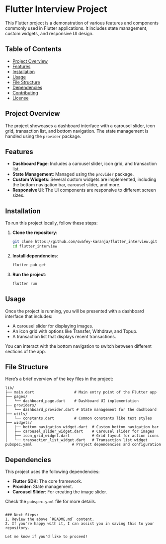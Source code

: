 # Flutter Interview Project

This Flutter project is a demonstration of various features and components commonly used in Flutter applications. It includes state management, custom widgets, and responsive UI design.

## Table of Contents

- [Project Overview](#project-overview)
- [Features](#features)
- [Installation](#installation)
- [Usage](#usage)
- [File Structure](#file-structure)
- [Dependencies](#dependencies)
- [Contributing](#contributing)
- [License](#license)

## Project Overview

The project showcases a dashboard interface with a carousel slider, icon grid, transaction list, and bottom navigation. The state management is handled using the `provider` package.

## Features

- **Dashboard Page**: Includes a carousel slider, icon grid, and transaction list.
- **State Management**: Managed using the `provider` package.
- **Custom Widgets**: Several custom widgets are implemented, including the bottom navigation bar, carousel slider, and more.
- **Responsive UI**: The UI components are responsive to different screen sizes.

## Installation

To run this project locally, follow these steps:

1. **Clone the repository**:
   ```bash
   git clone https://github.com/swafey-karanja/flutter_interview.git
   cd flutter_interview
   ```

2. **Install dependencies**:
   ```bash
   flutter pub get
   ```

3. **Run the project**:
   ```bash
   flutter run
   ```

## Usage

Once the project is running, you will be presented with a dashboard interface that includes:

- A carousel slider for displaying images.
- An icon grid with options like Transfer, Withdraw, and Topup.
- A transaction list that displays recent transactions.

You can interact with the bottom navigation to switch between different sections of the app.

## File Structure

Here’s a brief overview of the key files in the project:

```plaintext
lib/
├── main.dart                  # Main entry point of the Flutter app
├── pages/
│   └── dashboard_page.dart    # Dashboard UI implementation
├── providers/
│   └── dashboard_provider.dart # State management for the dashboard
├── utils/
│   └── constants.dart         # Common constants like text styles
├── widgets/
│   ├── bottom_navigation_widget.dart  # Custom bottom navigation bar
│   ├── carousel_slider_widget.dart    # Carousel slider for images
│   ├── icon_grid_widget.dart          # Grid layout for action icons
│   └── transaction_list_widget.dart   # Transaction list widget
pubspec.yaml                  # Project dependencies and configuration
```

## Dependencies

This project uses the following dependencies:

- **Flutter SDK**: The core framework.
- **Provider**: State management.
- **Carousel Slider**: For creating the image slider.

Check the `pubspec.yaml` file for more details.

```

### Next Steps:
1. Review the above `README.md` content.
2. If you're happy with it, I can assist you in saving this to your repository.

Let me know if you'd like to proceed!
